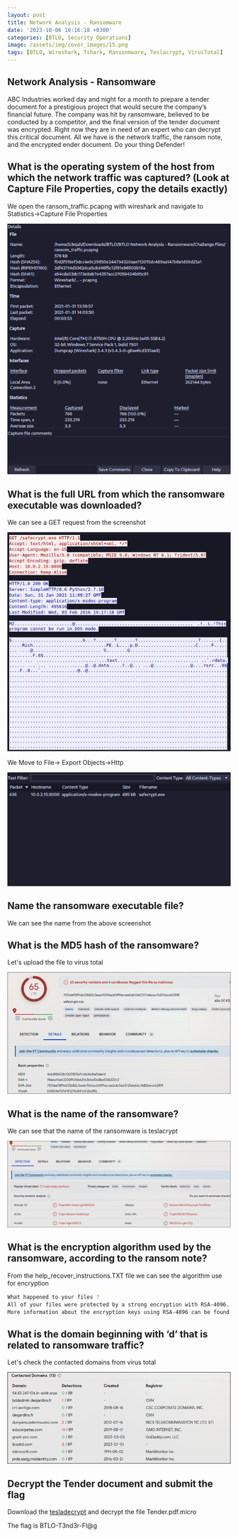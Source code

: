 ```yaml
---
layout: post
title: Network Analysis - Ransomware
date: '2023-10-06 10:16:18 +0300'
categories: [BTLO, Security Operations]
image: /assets/img/cover_images/15.png
tags: [BTLO, Wireshark, Tshark, Ransonmware, Teslacrypt, VirusTotal]
---
```


## Network Analysis - Ransomware
ABC Industries worked day and night for a month to prepare a tender document for a prestigious project that would secure the company’s financial future. The company was hit by ransomware, believed to be conducted by a competitor, and the final version of the tender document was encrypted. Right now they are in need of an expert who can decrypt this critical document. All we have is the network traffic, the ransom note, and the encrypted ender document. Do your thing Defender!​ 

## What is the operating system of the host from which the network traffic was captured? (Look at Capture File Properties, copy the details exactly) 

We open the ransom_traffic.pcapng with wireshark and navigate to Statistics->Capture File Properties

![img-description](/assets/img/network-analysis-ransomware/1.png)

## What is the full URL from which the ransomware executable was downloaded?
We can see a GET request from the screenshot

![img-description](/assets/img/network-analysis-ransomware/2.png)

We Move to File-> Export Objects->Http

![img-description](/assets/img/network-analysis-ransomware/3.png)

## Name the ransomware executable file?

We can see the name from the above screenshot

## What is the MD5 hash of the ransomware?

Let's upload the file to virus total

![img-description](/assets/img/network-analysis-ransomware/4.png)

## What is the name of the ransomware?

We can see that the name of the ransomware is teslacrypt

![img-description](/assets/img/network-analysis-ransomware/5.png)

## What is the encryption algorithm used by the ransomware, according to the ransom note?

From the help_recover_instructions.TXT file we can see the algorithm use for encryption
```bash
What happened to your files ?
All of your files were protected by a strong encryption with RSA-4096.
More information about the encryption keys using RSA-4096 can be found here: http://en.wikipedia.org/wiki/RSA_(cryptosystem)
```

## What is the domain beginning with ‘d’ that is related to ransomware traffic?

Let's check the contacted domains from virus total

![img-description](/assets/img/network-analysis-ransomware/6.png)

## Decrypt the Tender document and submit the flag

Download the [tesladecrypt](https://github.com/Cisco-Talos/TeslaDecrypt.git) and decrypt the file Tender.pdf.micro

The flag is BTLO-T3nd3r-Fl@g